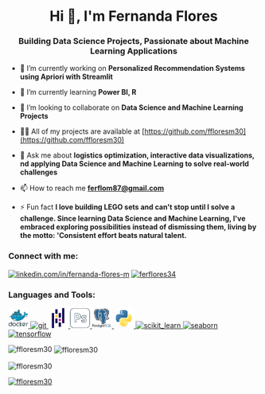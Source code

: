 <h1 align="center">Hi 👋, I'm Fernanda Flores</h1>
<h3 align="center">Building Data Science Projects, Passionate about Machine Learning Applications</h3>

- 🔭 I’m currently working on **Personalized Recommendation Systems using Apriori with Streamlit**

- 🌱 I’m currently learning **Power BI, R**

- 👯 I’m looking to collaborate on **Data Science and Machine Learning Projects**

- 👨‍💻 All of my projects are available at [https://github.com/ffloresm30](https://github.com/ffloresm30)

- 💬 Ask me about **logistics optimization, interactive data visualizations, nd applying Data Science and Machine Learning to solve real-world challenges**

- 📫 How to reach me **ferflom87@gmail.com**

- ⚡ Fun fact **I love building LEGO sets and can't stop until I solve a challenge. Since learning Data Science and Machine Learning, I've embraced exploring possibilities instead of dismissing them, living by the motto: 'Consistent effort beats natural talent.**

<h3 align="left">Connect with me:</h3>
<p align="left">
<a href="https://linkedin.com/in/linkedin.com/in/fernanda-flores-m" target="blank"><img align="center" src="https://raw.githubusercontent.com/rahuldkjain/github-profile-readme-generator/master/src/images/icons/Social/linked-in-alt.svg" alt="linkedin.com/in/fernanda-flores-m" height="30" width="40" /></a>
<a href="https://kaggle.com/ferflores34" target="blank"><img align="center" src="https://raw.githubusercontent.com/rahuldkjain/github-profile-readme-generator/master/src/images/icons/Social/kaggle.svg" alt="ferflores34" height="30" width="40" /></a>
</p>

<h3 align="left">Languages and Tools:</h3>
<p align="left"> <a href="https://www.docker.com/" target="_blank" rel="noreferrer"> <img src="https://raw.githubusercontent.com/devicons/devicon/master/icons/docker/docker-original-wordmark.svg" alt="docker" width="40" height="40"/> </a> <a href="https://git-scm.com/" target="_blank" rel="noreferrer"> <img src="https://www.vectorlogo.zone/logos/git-scm/git-scm-icon.svg" alt="git" width="40" height="40"/> </a> <a href="https://pandas.pydata.org/" target="_blank" rel="noreferrer"> <img src="https://raw.githubusercontent.com/devicons/devicon/2ae2a900d2f041da66e950e4d48052658d850630/icons/pandas/pandas-original.svg" alt="pandas" width="40" height="40"/> </a> <a href="https://www.photoshop.com/en" target="_blank" rel="noreferrer"> <img src="https://raw.githubusercontent.com/devicons/devicon/master/icons/photoshop/photoshop-line.svg" alt="photoshop" width="40" height="40"/> </a> <a href="https://www.postgresql.org" target="_blank" rel="noreferrer"> <img src="https://raw.githubusercontent.com/devicons/devicon/master/icons/postgresql/postgresql-original-wordmark.svg" alt="postgresql" width="40" height="40"/> </a> <a href="https://www.python.org" target="_blank" rel="noreferrer"> <img src="https://raw.githubusercontent.com/devicons/devicon/master/icons/python/python-original.svg" alt="python" width="40" height="40"/> </a> <a href="https://scikit-learn.org/" target="_blank" rel="noreferrer"> <img src="https://upload.wikimedia.org/wikipedia/commons/0/05/Scikit_learn_logo_small.svg" alt="scikit_learn" width="40" height="40"/> </a> <a href="https://seaborn.pydata.org/" target="_blank" rel="noreferrer"> <img src="https://seaborn.pydata.org/_images/logo-mark-lightbg.svg" alt="seaborn" width="40" height="40"/> </a> <a href="https://www.tensorflow.org" target="_blank" rel="noreferrer"> <img src="https://www.vectorlogo.zone/logos/tensorflow/tensorflow-icon.svg" alt="tensorflow" width="40" height="40"/> </a> </p>

<p><img align="left" src="https://github-readme-stats.vercel.app/api/top-langs?username=ffloresm30&show_icons=true&locale=en&layout=compact" alt="ffloresm30" /></p>

<p>&nbsp;<img align="center" src="https://github-readme-stats.vercel.app/api?username=ffloresm30&show_icons=true&locale=en" alt="ffloresm30" /></p>

<p><img align="center" src="https://github-readme-streak-stats.herokuapp.com/?user=ffloresm30&" alt="ffloresm30" /></p>

<p align="left"> <a href="https://github.com/ryo-ma/github-profile-trophy"><img src="https://github-profile-trophy.vercel.app/?username=ffloresm30" alt="ffloresm30" /></a> </p>
